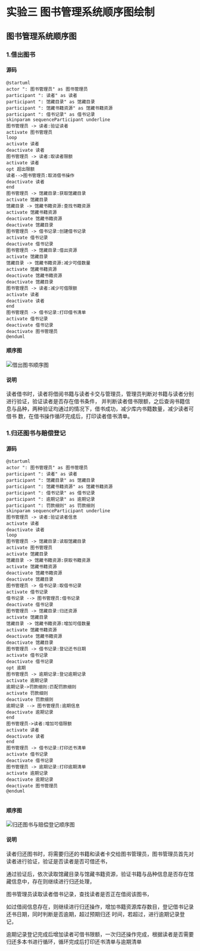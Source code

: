 # 实验三 图书管理系统顺序图绘制

## 图书管理系统顺序图
### 1.借出图书
#### 源码
```flow js
@startuml
actor ": 图书管理员" as 图书管理员
participant ": 读者" as 读者
participant ": 馆藏目录" as 馆藏目录
participant ": 馆藏书籍资源" as 馆藏书籍资源
participant ": 借书记录" as 借书记录
skinparam sequenceParticipant underline
图书管理员 -> 读者:验证读者
activate 图书管理员
loop
activate 读者
deactivate 读者
图书管理员 -> 读者:取读者限额
activate 读者
opt 超出限额
读者-->图书管理员:取消借书操作
deactivate 读者
end
图书管理员 -> 馆藏目录:获取馆藏目录
activate 馆藏目录
馆藏目录 -> 馆藏书籍资源:查找书籍资源
activate 馆藏书籍资源
deactivate 馆藏书籍资源
deactivate 馆藏目录
图书管理员 -> 借书记录:创建借书记录
activate 借书记录
deactivate 借书记录
图书管理员 -> 馆藏目录:借出资源
activate 馆藏目录
馆藏目录 -> 馆藏书籍资源:减少可借数量
activate 馆藏书籍资源
deactivate 馆藏书籍资源
deactivate 馆藏目录
图书管理员 -> 读者:减少可借限额
activate 读者
deactivate 读者
end
图书管理员 -> 借书记录:打印借书清单
activate 借书记录
deactivate 借书记录
deactivate 图书管理员
@enduml
```
#### 顺序图
![借出图书顺序图](./借出图书.png)
#### 说明
读者借书时，读者将借阅书籍与读者卡交与管理员，管理员判断对书籍与读者分别进行验证，验证读者是否存在借书条件，
并判断读者借书限额，之后查询书籍信息与品种，两种验证均通过的情况下，借书成功，减少库内书籍数量，减少读者可借书
数，在借书操作循环完成后，打印读者借书清单。
### 1.归还图书与赔偿登记
#### 源码
```flow js
@startuml
actor ": 图书管理员" as 图书管理员
participant ": 读者" as 读者
participant ": 馆藏目录" as 馆藏目录
participant ": 馆藏书籍资源" as 馆藏书籍资源
participant ": 借书记录" as 借书记录
participant ": 逾期记录" as 逾期记录
participant ": 罚款细则" as 罚款细则
skinparam sequenceParticipant underline
图书管理员 -> 读者:验证读者信息
activate 读者
deactivate 读者
loop
图书管理员 -> 馆藏目录:读取馆藏目录
activate 图书管理员
activate 馆藏目录
馆藏目录 -> 馆藏书籍资源:获取书籍资源
activate 馆藏书籍资源
deactivate 馆藏书籍资源
deactivate 馆藏目录
图书管理员 -> 借书记录:取借书记录
activate 借书记录
借书记录 --> 图书管理员:借书记录
deactivate 借书记录
图书管理员 -> 馆藏目录:归还资源
activate 馆藏目录
馆藏目录 -> 馆藏书籍资源:增加可借数量
activate 馆藏书籍资源
deactivate 馆藏书籍资源
deactivate 馆藏目录
图书管理员 -> 借书记录:登记还书日期
activate 借书记录
deactivate 借书记录
opt 逾期
图书管理员 -> 逾期记录:登记逾期记录
activate 逾期记录
逾期记录->罚款细则:匹配罚款细则
activate 罚款细则
deactivate 罚款细则
逾期记录 --> 图书管理员:逾期信息
deactivate 逾期记录
end
图书管理员->读者:增加可借限额
activate 读者
deactivate 读者
end
图书管理员 -> 借书记录:打印还书清单
activate 借书记录
deactivate 借书记录
图书管理员 -> 逾期记录:打印逾期清单
activate 逾期记录
deactivate 逾期记录
deactivate 图书管理员
@enduml


```
#### 顺序图
![归还图书与赔偿登记顺序图](./归还图书与赔偿登记.png)
#### 说明
读者归还图书时，将需要归还的书籍和读者卡交给图书管理员，图书管理员首先对读者进行验证，验证是否读者是否可借还书，

通过验证后，依次读取馆藏目录与馆藏书籍资源，验证书籍与品种信息是否存在馆藏信息中，存在则继续进行归还处理，

图书管理员读取读者借书记录，查找读者是否正在借阅该图书，

如过借阅信息存在，则继续进行归还操作，增加书籍资源库存数目，登记借书记录还书日期，同时判断是否逾期，超过预期归还
时间，若超过，进行逾期记录登记，

逾期记录登记完成后增加读者可借书限额，一次归还操作完成，根据读者是否需要归还多本书进行循环，循环完成后打印还书清单与逾期清单